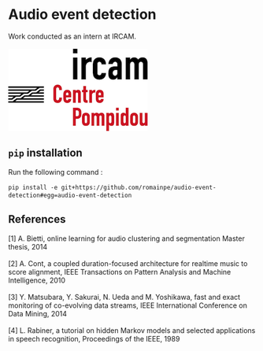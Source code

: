 # Audio event detection
Work conducted as an intern at IRCAM. <br/> <br/>
![alt text](https://github.com/RomainPe/audio-event-detection/blob/master/ircam.png "IRCAM logo")

## `pip` installation 
Run the following command :

```
pip install -e git+https://github.com/romainpe/audio-event-detection#egg=audio-event-detection
```

## References
[1] A. Bietti, online learning for audio clustering and segmentation Master thesis, 2014 <br/><br/>
[2] A. Cont, a coupled duration-focused architecture for realtime music to score alignment, IEEE Transactions on Pattern 
Analysis and Machine Intelligence, 2010 <br/><br/>
[3] Y. Matsubara, Y. Sakurai, N. Ueda and M. Yoshikawa, fast and exact monitoring of co-evolving data streams, IEEE 
International Conference on Data Mining, 2014 <br/><br/>
[4] L. Rabiner, a tutorial on hidden Markov models and selected applications in speech recognition, Proceedings of the 
IEEE, 1989